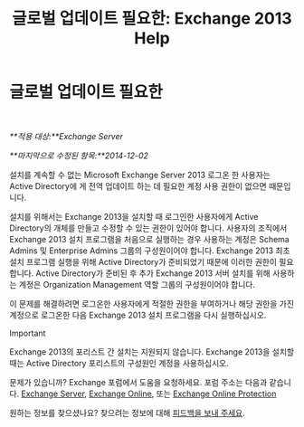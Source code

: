 ﻿---
title: '글로벌 업데이트 필요한: Exchange 2013 Help'
TOCTitle: 글로벌 업데이트 필요한
ms:assetid: 0530f3c6-6fa6-456b-a33a-f3d2f7eaa2ef
ms:mtpsurl: https://technet.microsoft.com/ko-kr/library/ms.exch.setupreadiness.globalupdaterequired(v=EXCHG.150)
ms:contentKeyID: 50482412
ms.date: 05/22/2018
mtps_version: v=EXCHG.150
ms.translationtype: MT
---

# 글로벌 업데이트 필요한

 

_**적용 대상:**Exchange Server_

_**마지막으로 수정된 항목:**2014-12-02_

설치를 계속할 수 없는 Microsoft Exchange Server 2013 로그온 한 사용자는 Active Directory에 게 전역 업데이트 하는 데 필요한 계정 사용 권한이 없으면 때문입니다.

설치를 위해서는 Exchange 2013을 설치할 때 로그인한 사용자에게 Active Directory의 개체를 만들고 수정할 수 있는 권한이 있어야 합니다. 사용자의 조직에서 Exchange 2013 설치 프로그램을 처음으로 실행하는 경우 사용하는 계정은 Schema Admins 및 Enterprise Admins 그룹의 구성원이어야 합니다. Exchange 2013 최초 설치 프로그램 실행을 위해 Active Directory가 준비되었기 때문에 이러한 권한이 필요합니다. Active Directory가 준비된 후 추가 Exchange 2013 서버 설치를 위해 사용하는 계정은 Organization Management 역할 그룹의 구성원이어야 합니다.

이 문제를 해결하려면 로그온한 사용자에게 적절한 권한을 부여하거나 해당 권한을 가진 계정으로 로그온한 다음 Exchange 2013 설치 프로그램을 다시 실행하십시오.


> [!IMPORTANT]
> Exchange 2013의 포리스트 간 설치는 지원되지 않습니다. Exchange 2013을 설치할 때는 Active Directory 포리스트의 구성원인 계정을 사용하십시오.



문제가 있습니까? Exchange 포럼에서 도움을 요청하세요. 포럼 주소는 다음과 같습니다. [Exchange Server](https://go.microsoft.com/fwlink/p/?linkid=60612), [Exchange Online](https://go.microsoft.com/fwlink/p/?linkid=267542), 또는 [Exchange Online Protection](https://go.microsoft.com/fwlink/p/?linkid=285351)

원하는 정보를 찾으셨나요? 찾으려는 정보에 대해 [피드백을 보내 주세요](mailto:exsetuphelpfeedback@microsoft.com?subject=exchange%202013%20setup%20help%20feedback).

